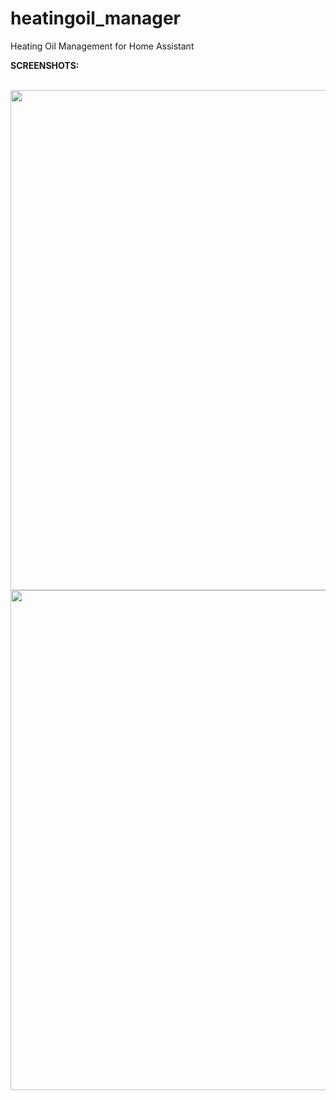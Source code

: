 # heatingoil_manager
Heating Oil Management for Home Assistant

**SCREENSHOTS:**

<br/>

<img src="https://i.imgur.com/4rABENQ.jpg" width="800px">
<br/>

<img src="https://i.imgur.com/iZ2vzBM.jpg" width="800px">
<br/>
